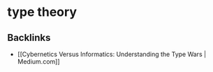 # type theory



## Backlinks

-   [[Cybernetics Versus Informatics: Understanding the Type Wars | Medium.com]]
